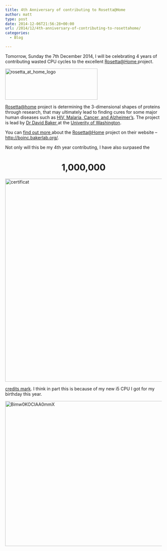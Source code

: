 ```yaml
---
title: 4th Anniversary of contributing to Rosetta@Home
author: matt
type: post
date: 2014-12-06T21:56:28+00:00
url: /2014/12/4th-anniversary-of-contributing-to-rosettahome/
categories:
  - Blog

---
```

Tomorrow, Sunday the 7th December 2014, I will be celebrating 4 years of contributing wasted CPU cycles to the excellent <a href="http://boinc.bakerlab.org/" target="_blank" rel="nofollow">Rosetta@Home </a>project.

<a href="http://boinc.bakerlab.org/" target="_blank" rel="nofollow"><img class="size-full wp-image-243 aligncenter" src="//matt40k.uk/wp-content/uploads/2014/12/rosetta_at_home_logo.gif" alt="rosetta_at_home_logo" width="297" height="100" /></a>

<a href="http://boinc.bakerlab.org/" target="_blank" rel="nofollow">Rosetta@home</a> project is determining the 3-dimensional shapes of proteins through research, that may ultimately lead to finding cures for some major human diseases such as <a href="http://boinc.bakerlab.org/rosetta/rah_medical_relevance.php" target="_blank" rel="nofollow" class="broken_link">HIV, Malaria, Cancer, and Alzheimer&#8217;s</a>. The project is lead by <a href="http://boinc.bakerlab.org/rah_welcome.php" target="_blank" rel="nofollow" class="broken_link">Dr David Baker </a>at the <a href="https://www.washington.edu/" target="_blank" rel="nofollow">Univerity of Washington</a>.

You can <a href="http://boinc.bakerlab.org/rah_welcome.php" target="_blank" rel="nofollow" class="broken_link">find out more </a>about the <a href="http://boinc.bakerlab.org/" target="_blank" rel="nofollow">Rosetta@Home</a> project on their website &#8211; <a href="http://boinc.bakerlab.org/" target="_blank" rel="nofollow">http://boinc.bakerlab.org/</a>.

Not only will this be my 4th year contributing, I have also surpased the

<h1 style="text-align: center;">
  1,000,000
</h1>

<a href="//matt40k.uk/img/2014/12/certificat1.png" target="_blank" rel="nofollow"><img class="size-full wp-image-247 aligncenter" src="//matt40k.uk/wp-content/uploads/2014/12/certificat.png" alt="certificat" width="900" height="651" /></a>

<a href="http://boincstats.com/en/stats/14/user/detail/404524" target="_blank" rel="nofollow">credits mark</a>. I think in part this is because of my new i5 CPU I got for my birthday this year.

<a href="https://twitter.com/dabsdotcom/status/444092168698089472" target="_blank" rel="nofollow"><img class="alignnone size-full wp-image-244 aligncenter" src="//matt40k.uk/wp-content/uploads/2014/12/Bimw0KOCIAA0mmX.png" alt="Bimw0KOCIAA0mmX" width="599" height="465" /></a>

&nbsp;
